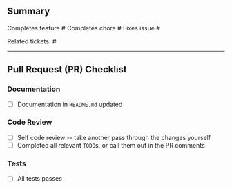 ## Summary

<!-- NOTE: Remove as necessary -->
Completes feature #*<GitHub issue number>* 
Completes chore #*<GitHub issue number>*
Fixes issue #*<GitHub issue number>*

Related tickets: #*<GitHub issue number>*

*<Write a short summary of your changes.>*

<hr>

## Pull Request (PR) Checklist

### Documentation
- [ ] Documentation in `README.md` updated

### Code Review
- [ ] Self code review -- take another pass through the changes yourself
- [ ] Completed all relevant `TODO`s, or call them out in the PR comments

### Tests
- [ ] All tests passes
